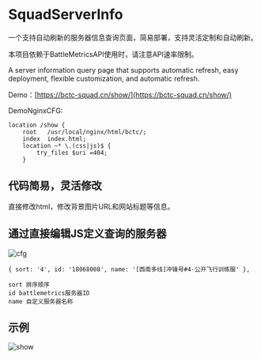 # SquadServerInfo
一个支持自动刷新的服务器信息查询页面，简易部署，支持灵活定制和自动刷新。

本项目依赖于BattleMetricsAPI使用时，请注意API速率限制。

A server information query page that supports automatic refresh, easy deployment, flexible customization, and automatic refresh.

Demo：[https://bctc-squad.cn/show/](https://bctc-squad.cn/show/)

DemoNginxCFG:
```
location /show {
    root   /usr/local/nginx/html/bctc/;
    index  index.html;
    location ~* \.(css|js)$ {
        try_files $uri =404;
    }
```

## 代码简易，灵活修改
直接修改html，修改背景图片URL和网站标题等信息。
## 通过直接编辑JS定义查询的服务器
![cfg](https://z1.ax1x.com/2023/12/08/pigvUhR.png)
```
{ sort: '4', id: '18068008', name: '[西南多线]冲锋号#4-公开飞行训练服' },

sort 排序顺序
id battlemetrics服务器ID
name 自定义服务器名称
```
## 示例
![show](https://z1.ax1x.com/2023/12/08/pigvw1x.png)
